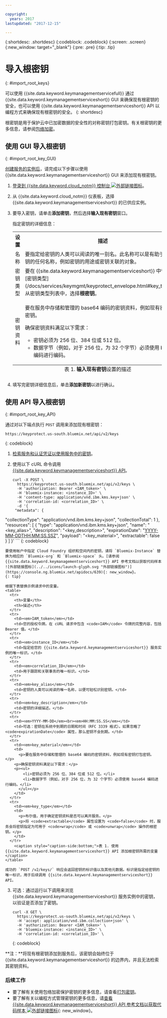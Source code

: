 ```yaml
---

copyright:
  years: 2017
lastupdated: "2017-12-15"

---
```


{:shortdesc: .shortdesc}
{:codeblock: .codeblock}
{:screen: .screen}
{:new_window: target="_blank"}
{:pre: .pre}
{:tip: .tip}

# 导入根密钥
{: #import_root_keys}

可以使用 {{site.data.keyword.keymanagementservicefull}} 通过 {{site.data.keyword.keymanagementserviceshort}} GUI 来确保现有根密钥的安全，也可以使用 {{site.data.keyword.keymanagementserviceshort}} API 以编程方式来确保现有根密钥的安全。
{: shortdesc}

根密钥是用于保护云中已加密数据的安全性的对称密钥打包密钥。有关根密钥的更多信息，请参阅[包络加密](/docs/services/keymgmt/keyprotect_envelope.html)。 

## 使用 GUI 导入根密钥
{: #import_root_key_GUI}

[创建服务的实例后](/docs/services/keymgmt/keyprotect_provision.html)，请完成以下步骤以使用 {{site.data.keyword.keymanagementserviceshort}} GUI 来添加现有根密钥。

1. [登录到 {{site.data.keyword.cloud_notm}} 控制台 ![外部链接图标](../../icons/launch-glyph.svg "外部链接图标")](https://console.bluemix.net/)。
2. 从 {{site.data.keyword.cloud_notm}} 仪表板，选择 {{site.data.keyword.keymanagementserviceshort}} 的已供应实例。
2. 要导入密钥，请单击**添加密钥**，然后选择**输入现有密钥**窗口。

    指定密钥的详细信息：


    <table>
      <tr>
        <th>设置</th>
        <th>描述</th>
      </tr>
      <tr>
        <td>名称</td>
        <td>要指定给密钥的人类可以阅读的唯一别名。此名称可以是有助于识别密钥的任何名称，例如密钥的用途或密钥关联的对象。</td>
      </tr>
      <tr>
        <td>密钥类型</td>
        <td>要在 {{site.data.keyword.keymanagementserviceshort}} 中管理的[密钥类型](/docs/services/keymgmt/keyprotect_envelope.html#key_types)。从密钥类型列表中，选择<b>根密钥</b>。</td>
      </tr>
      <tr>
        <td>密钥资料</td>
        <td>
          <p>要在服务中存储和管理的 base64 编码的密钥资料，例如现有密钥打包密钥。</p>
        <p>确保密钥资料满足以下需求：</p>
        <p><ul>
            <li>密钥必须为 256 位、384 位或 512 位。</li>
            <li>数据字节（例如，对于 256 位，为 32 个字节）必须使用 base64 编码进行编码。</li>
          </ul></p>
        </td>
      </tr>
      <caption style="caption-side:bottom;">表 1. <b>输入现有密钥</b>设置的描述</caption>
    </table>

3. 填写完密钥详细信息后，单击**添加新密钥**以进行确认。 

## 使用 API 导入根密钥
{: #import_root_key_API}

通过对以下端点执行 `POST` 调用来添加现有根密钥：

```
https://keyprotect.us-south.bluemix.net/api/v2/keys
```
{: codeblock}

1. [检索服务和认证凭证以使用服务中的密钥](/docs/services/keymgmt/keyprotect_authentication.html)。

2. 使用以下 cURL 命令调用 [{{site.data.keyword.keymanagementserviceshort}} API](https://console.ng.bluemix.net/apidocs/639)。

    ```cURL
    curl -X POST \
      https://keyprotect.us-south.bluemix.net/api/v2/keys \
      -H 'authorization: Bearer <IAM_token>' \
      -H 'bluemix-instance: <instance_ID>' \
      -H 'content-type: application/vnd.ibm.kms.key+json' \
      -H 'correlation-id: <correlation_ID>' \
      -d '{
     "metadata": {
"collectionType": "application/vnd.ibm.kms.key+json",
       "collectionTotal": 1
     },
    "resources": [
      {
      "type": "application/vnd.ibm.kms.key+json",
       "name": "<key_alias>",
       "description": "<key_description>",
       "expirationDate": "<YYYY-MM-DDTHH:MM:SS.SSZ>",
       "payload": "<key_material>",
       "extractable": false
       }
     ]
    }'
    ```
    {: codeblock}

    要使用帐户中指定 Cloud Foundry 组织和空间内的密钥，请将 `Bluemix-Instance` 替换为相应的 `Bluemix-org` 和 `Bluemix-space` 头。[请参阅 {{site.data.keyword.keymanagementserviceshort}} API 参考文档以获取代码样本 ![外部链接图标](../../icons/launch-glyph.svg "外部链接图标")](https://console.ng.bluemix.net/apidocs/639){: new_window}。
    {: tip}

    根据下表替换示例请求中的变量。
    <table>
      <tr>
        <th>变量</th>
        <th>描述</th>
      </tr>
      <tr>
        <td><em>IAM_token</em></td>
        <td>您的授权令牌。在 cURL 请求中包含 <code>IAM</code> 令牌的完整内容，包括 Bearer 值。</td>
      </tr>
      <tr>
        <td><em>instance_ID</em></td>
        <td>指定给您的 {{site.data.keyword.keymanagementserviceshort}} 服务实例的唯一标识。</td>
      </tr>
      <tr>
        <td><em>correlation_ID</em></td>
        <td>用于跟踪和关联事务的唯一标识。</td>
      </tr>
      <tr>
        <td><em>key_alias</em></td>
        <td>密钥的人类可以阅读的唯一名称，以便可轻松识别密钥。</td>
      </tr>
      <tr>
        <td><em>key_description</em></td>
        <td>密钥的详细描述。</td>
      </tr>
      <tr>
        <td><em>YYYY-MM-DD</em><br><em>HH:MM:SS.SS</em></td>
        <td>可选：密钥在系统中到期的日期和时间（RFC 3339 格式）。如果忽略了 <code>expirationDate</code> 属性，那么密钥不会到期。</td>
      </tr>
      <tr>
        <td><em>key_material</em></td>
        <td>
          <p>要在服务中存储和管理的 base64 编码的密钥资料，例如现有密钥打包密钥。</p>
        <p>确保密钥资料满足以下需求：</p>
        <p><ul>
            <li>密钥必须为 256 位、384 位或 512 位。</li>
            <li>数据字节（例如，对于 256 位，为 32 个字节）必须使用 base64 编码进行编码。</li>
          </ul></p>
        </td>
      </tr>
      <tr>
        <td><em>key_type</em></td>
        <td>
          <p>布尔值，用于确定密钥资料是否可以离开服务。</p>
          <p>将 <code>extractable</code> 属性设置为 <code>false</code> 时，服务会将密钥指定为可用于 <code>wrap</code> 或 <code>unwrap</code> 操作的根密钥。</p>
        </td>
      </tr>
        <caption style="caption-side:bottom;">表 1. 使用 {{site.data.keyword.keymanagementserviceshort}} API 添加根密钥所需的变量</caption>
    </table>

    成功的 `POST /v2/keys/` 响应会返回密钥的标识值以及其他元数据。标识是指定给密钥的唯一标识，用于后续调用 {{site.data.keyword.keymanagementserviceshort}} API。

3. 可选：通过运行以下调用来浏览 {{site.data.keyword.keymanagementserviceshort}} 服务实例中的密钥，以验证是否添加了密钥。

    ```cURL
    curl -X GET \
      https://keyprotect.us-south.bluemix.net/api/v2/keys \
      -H 'accept: application/vnd.ibm.collection+json' \
      -H 'authorization: Bearer <IAM_token>' \
      -H 'bluemix-instance: <instance_ID>' \
      -H 'correlation-id: <correlation_ID>' \
    ```
    {: codeblock}

**注：**将现有根密钥添加到服务后，该密钥会始终位于 {{site.data.keyword.keymanagementserviceshort}} 的边界内，并且无法检索其密钥资料。 

### 后续工作

- 要了解有关使用包络加密保护密钥的更多信息，请查看[打包密钥](/docs/services/keymgmt/keyprotect_wrap_keys.html)。
- 要了解有关以编程方式管理密钥的更多信息，请[查看 {{site.data.keyword.keymanagementserviceshort}} API 参考文档以获取代码样本 ![外部链接图标](../../icons/launch-glyph.svg "外部链接图标")](https://console.ng.bluemix.net/apidocs/639){: new_window}。
